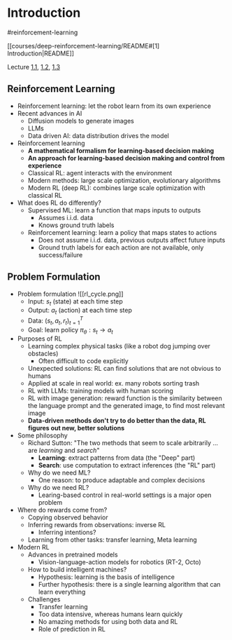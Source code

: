 # Introduction

#reinforcement-learning

[[courses/deep-reinforcement-learning/README#[1] Introduction|README]]

Lecture [1.1](https://youtu.be/SupFHGbytvA?feature=shared), [1.2](https://youtu.be/BYh36cb92JQ?feature=shared), [1.3](https://youtu.be/Ufww5pzc_N0?feature=shared)

## Reinforcement Learning

- Reinforcement learning: let the robot learn from its own experience
- Recent advances in AI
	- Diffusion models to generate images
	- LLMs
	- Data driven AI: data distribution drives the model
- Reinforcement learning
	- **A mathematical formalism for learning-based decision making**
	- **An approach for learning-based decision making and control from experience**
	- Classical RL: agent interacts with the environment
	- Modern methods: large scale optimization, evolutionary algorithms
	- Modern RL (deep RL): combines large scale optimization with classical RL
- What does RL do differently?
	- Supervised ML: learn a function that maps inputs to outputs
		- Assumes i.i.d. data
		- Knows ground truth labels
	- Reinforcement learning: learn a policy that maps states to actions
		- Does not assume i.i.d. data, previous outputs affect future inputs
		- Ground truth labels for each action are not available, only success/failure

## Problem Formulation

- Problem formulation ![[rl_cycle.png]]
	- Input: $s_t$ (state) at each time step
	- Output: $a_t$ (action) at each time step
	- Data: $(s_t, a_t, r_t)_{t=1}^{T}$
	- Goal: learn policy $\pi_{\theta}: s_t \rightarrow a_t$
- Purposes of RL
	- Learning complex physical tasks (like a robot dog jumping over obstacles)
		- Often difficult to code explicitly
	- Unexpected solutions: RL can find solutions that are not obvious to humans
	- Applied at scale in real world: ex. many robots sorting trash
	- RL with LLMs: training models with human scoring
	- RL with image generation: reward function is the similarity between the language prompt and the generated image, to find most relevant image
	- **Data-driven methods don't try to do better than the data, RL figures out new, better solutions**
- Some philosophy
	- Richard Sutton: "The two methods that seem to scale arbitrarily … are *learning* and *search*"
		- **Learning**: extract patterns from data (the "Deep" part)
		- **Search**: use computation to extract inferences (the "RL" part)
	- Why do we need ML?
	    - One reason: to produce adaptable and complex decisions
	- Why do we need RL?
	    - Learing-based control in real-world settings is a major open problem
- Where do rewards come from?
	- Copying observed behavior
	- Inferring rewards from observations: inverse RL
		- Inferring intentions?
	- Learning from other tasks: transfer learning, Meta learning
- Modern RL
	- Advances in pretrained models
		- Vision-language-action models for robotics (RT-2, Octo)
	- How to build intelligent machines?
		- Hypothesis: learning is the basis of intelligence
		- Further hypothesis: there is a single learning algorithm that can learn everything
	- Challenges
		- Transfer learning
		- Too data intensive, whereas humans learn quickly
		- No amazing methods for using both data and RL
		- Role of prediction in RL
